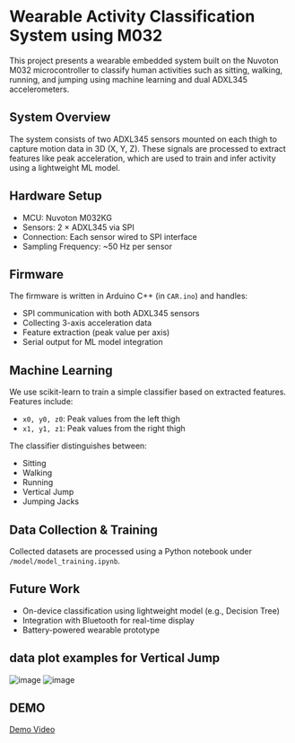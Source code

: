 # Wearable Activity Classification System using M032

This project presents a wearable embedded system built on the Nuvoton M032 microcontroller to classify human activities such as sitting, walking, running, and jumping using machine learning and dual ADXL345 accelerometers.

## System Overview

The system consists of two ADXL345 sensors mounted on each thigh to capture motion data in 3D (X, Y, Z). These signals are processed to extract features like peak acceleration, which are used to train and infer activity using a lightweight ML model.


## Hardware Setup

- MCU: Nuvoton M032KG
- Sensors: 2 × ADXL345 via SPI
- Connection: Each sensor wired to SPI interface
- Sampling Frequency: ~50 Hz per sensor


## Firmware

The firmware is written in Arduino C++ (in `CAR.ino`) and handles:

- SPI communication with both ADXL345 sensors
- Collecting 3-axis acceleration data
- Feature extraction (peak value per axis)
- Serial output for ML model integration

## Machine Learning

We use scikit-learn to train a simple classifier based on extracted features. Features include:

- `x0, y0, z0`: Peak values from the left thigh
- `x1, y1, z1`: Peak values from the right thigh

The classifier distinguishes between:

- Sitting
- Walking
- Running
- Vertical Jump
- Jumping Jacks

## Data Collection & Training

Collected datasets are processed using a Python notebook under `/model/model_training.ipynb`.

## Future Work

- On-device classification using lightweight model (e.g., Decision Tree)
- Integration with Bluetooth for real-time display
- Battery-powered wearable prototype

## data plot examples for Vertical Jump
![image](https://github.com/user-attachments/assets/407907bf-ba2f-4791-b527-fef7d3664583)
![image](https://github.com/user-attachments/assets/980501ba-19ea-4ca6-b277-e09220fc310d)

## DEMO
[Demo Video](https://www.youtube.com/watch?v=aHFhqFQXUIc&ab_channel=%E6%AD%A6%E9%99%B5%E5%A4%A7%E7%AC%A8%E9%B3%A5)

